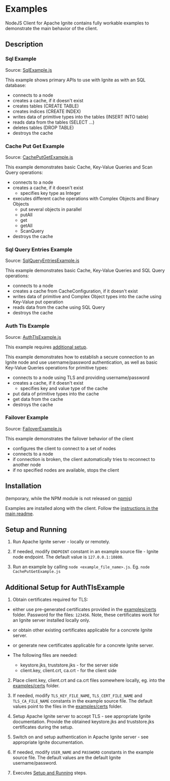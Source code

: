# Examples #

NodeJS Client for Apache Ignite contains fully workable examples to demonstrate the main behavior of the client.

## Description ##

### Sql Example ###

Source: [SqlExample.js](./SqlExample.js)

This example shows primary APIs to use with Ignite as with an SQL database:
- connects to a node
- creates a cache, if it doesn't exist
- creates tables (CREATE TABLE)
- creates indices (CREATE INDEX)
- writes data of primitive types into the tables (INSERT INTO table)
- reads data from the tables (SELECT ...)
- deletes tables (DROP TABLE)
- destroys the cache

### Cache Put Get Example ###

Source: [CachePutGetExample.js](./CachePutGetExample.js)

This example demonstrates basic Cache, Key-Value Queries and Scan Query operations:
- connects to a node
- creates a cache, if it doesn't exist
  - specifies key type as Integer
- executes different cache operations with Complex Objects and Binary Objects
  - put several objects in parallel
  - putAll
  - get
  - getAll
  - ScanQuery
- destroys the cache

### Sql Query Entries Example ###

Source: [SqlQueryEntriesExample.js](./SqlQueryEntriesExample.js)

This example demonstrates basic Cache, Key-Value Queries and SQL Query operations:
- connects to a node
- creates a cache from CacheConfiguration, if it doesn't exist
- writes data of primitive and Complex Object types into the cache using Key-Value put operation
- reads data from the cache using SQL Query
- destroys the cache

### Auth Tls Example ###

Source: [AuthTlsExample.js](./AuthTlsExample.js)

This example requires [additional setup](#additional-setup-for-authtlsexample).

This example demonstrates how to establish a secure connection to an Ignite node and use username/password authentication, as well as basic Key-Value Queries operations for primitive types:
- connects to a node using TLS and providing username/password
- creates a cache, if it doesn't exist
  - specifies key and value type of the cache
- put data of primitive types into the cache
- get data from the cache
- destroys the cache


### Failover Example ###

Source: [FailoverExample.js](./FailoverExample.js)

This example demonstrates the failover behavior of the client
- configures the client to connect to a set of nodes
- connects to a node
- if connection is broken, the client automatically tries to reconnect to another node
- if no specified nodes are available, stops the client


## Installation ##

(temporary, while the NPM module is not released on [npmjs](https://www.npmjs.com))

Examples are installed along with the client.
Follow the [instructions in the main readme](../README.md#installation).

## Setup and Running ##

1. Run Apache Ignite server - locally or remotely.

2. If needed, modify `ENDPOINT` constant in an example source file - Ignite node endpoint. The default value is `127.0.0.1:10800`.

3. Run an example by calling `node <example_file_name>.js`. Eg. `node CachePutGetExample.js`

## Additional Setup for AuthTlsExample ##

1. Obtain certificates required for TLS:
  - either use pre-generated certificates provided in the [examples/certs](./certs) folder. Password for the files: `123456`. Note, these certificates work for an Ignite server installed locally only.
  - or obtain other existing certificates applicable for a concrete Ignite server.
  - or generate new certificates applicable for a concrete Ignite server.

  - The following files are needed:
    - keystore.jks, truststore.jks - for the server side
    - client.key, client.crt, ca.crt - for the client side

2. Place client.key, client.crt and ca.crt files somewhere locally, eg. into the [examples/certs](./certs) folder.

3. If needed, modify `TLS_KEY_FILE_NAME`, `TLS_CERT_FILE_NAME` and `TLS_CA_FILE_NAME` constants in the example source file. The default values point to the files in the [examples/certs](./certs) folder.

4. Setup Apache Ignite server to accept TLS - see appropriate Ignite documentation. Provide the obtained keystore.jks and truststore.jks certificates during the setup.

5. Switch on and setup authentication in Apache Ignite server - see appropriate Ignite documentation.

6. If needed, modify `USER_NAME` and `PASSWORD` constants in the example source file. The default values are the default Ignite username/password.

7. Executes [Setup and Running](#setup-and-running) steps.
